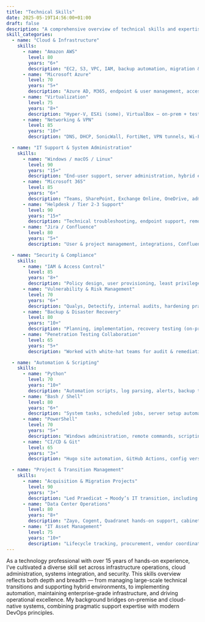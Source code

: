 ```yaml
---
title: "Technical Skills"
date: 2025-05-19T14:56:00+01:00
draft: false
description: "A comprehensive overview of technical skills and expertise across various domains."
skill_categories:
  - name: "Cloud & Infrastructure"
    skills:
      - name: "Amazon AWS"
        level: 80
        years: "6+"
        description: "EC2, S3, VPC, IAM, backup automation, migration & support"
      - name: "Microsoft Azure"
        level: 70
        years: "5+"
        description: "Azure AD, M365, endpoint & user management, access policies"
      - name: "Virtualization"
        level: 75
        years: "8+"
        description: "Hyper-V, ESXi (some), VirtualBox — on-prem + test lab deployment"
      - name: "Networking & VPN"
        level: 85
        years: "10+"
        description: "DNS, DHCP, SonicWall, FortiNet, VPN tunnels, Wi-Fi configuration"

  - name: "IT Support & System Administration"
    skills:
      - name: "Windows / macOS / Linux"
        level: 90
        years: "15+"
        description: "End-user support, server administration, hybrid environments"
      - name: "Microsoft 365"
        level: 85
        years: "6+"
        description: "Teams, SharePoint, Exchange Online, OneDrive, admin center"
      - name: "Helpdesk / Tier 2-3 Support"
        level: 90
        years: "15+"
        description: "Technical troubleshooting, endpoint support, remote assistance"
      - name: "Jira / Confluence"
        level: 80
        years: "5+"
        description: "User & project management, integrations, Confluence documentation"

  - name: "Security & Compliance"
    skills:
      - name: "IAM & Access Control"
        level: 85
        years: "8+"
        description: "Policy design, user provisioning, least privilege enforcement"
      - name: "Vulnerability & Risk Management"
        level: 70
        years: "6+"
        description: "Qualys, Detectify, internal audits, hardening practices"
      - name: "Backup & Disaster Recovery"
        level: 80
        years: "10+"
        description: "Planning, implementation, recovery testing (on-prem & cloud)"
      - name: "Penetration Testing Collaboration"
        level: 65
        years: "5+"
        description: "Worked with white-hat teams for audit & remediation support"

  - name: "Automation & Scripting"
    skills:
      - name: "Python"
        level: 70
        years: "10+"
        description: "Automation scripts, log parsing, alerts, backup triggers"
      - name: "Bash / Shell"
        level: 80
        years: "6+"
        description: "System tasks, scheduled jobs, server setup automation"
      - name: "PowerShell"
        level: 70
        years: "5+"
        description: "Windows administration, remote commands, scripting for AD"
      - name: "CI/CD & Git"
        level: 65
        years: "3+"
        description: "Hugo site automation, GitHub Actions, config version control"

  - name: "Project & Transition Management"
    skills:
      - name: "Acquisition & Migration Projects"
        level: 90
        years: "3+"
        description: "Led Praedicat → Moody’s IT transition, including full infra decommission"
      - name: "Data Center Operations"
        level: 80
        years: "8+"
        description: "Zayo, Cogent, Quadranet hands-on support, cabinet management"
      - name: "IT Asset Management"
        level: 75
        years: "10+"
        description: "Lifecycle tracking, procurement, vendor coordination"
---
```


As a technology professional with over 15 years of hands-on experience, I’ve cultivated a diverse skill set across infrastructure operations, cloud administration, systems integration, and security. This skills overview reflects both depth and breadth — from managing large-scale technical transitions and supporting hybrid environments, to implementing automation, maintaining enterprise-grade infrastructure, and driving operational excellence. My background bridges on-premise and cloud-native systems, combining pragmatic support expertise with modern DevOps principles.